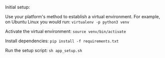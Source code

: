 Initial setup:

Use your platform's method to establish a virtual environment. For example,
on Ubuntu Linux you would run:
`virtualenv -p python3 venv`

Activate the virtual environment:
`source venv/bin/activate`

Install dependencies:
`pip install -f requirements.txt`

Run the setup script:
`sh app_setup.sh`
